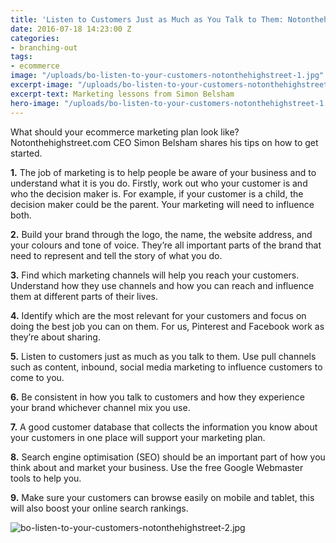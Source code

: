 ```yaml
---
title: 'Listen to Customers Just as Much as You Talk to Them: Notonthehighstreet.com'
date: 2016-07-18 14:23:00 Z
categories:
- branching-out
tags:
- ecommerce
image: "/uploads/bo-listen-to-your-customers-notonthehighstreet-1.jpg"
excerpt-image: "/uploads/bo-listen-to-your-customers-notonthehighstreet-1.jpg"
excerpt-text: Marketing lessons from Simon Belsham
hero-image: "/uploads/bo-listen-to-your-customers-notonthehighstreet-1.jpg"
---
```


What should your ecommerce marketing plan look like? Notonthehighstreet.com CEO Simon Belsham shares his tips on how to get started. 

**1.** The job of marketing is to help people be aware of your business and to understand what it is you do. Firstly, work out who your customer is and who the decision maker is. For example, if your customer is a child, the decision maker could be the parent. Your marketing will need to influence both.

**2.** Build your brand through the logo, the name, the website address, and your colours and tone of voice. They’re all important parts of the brand that need to represent and tell the story of what you do.

**3.** Find which marketing channels will help you reach your customers. Understand how they use channels and how you can reach and influence them at different parts of their lives.

**4.** Identify which are the most relevant for your customers and focus on doing the best job you can on them.  For us, Pinterest and Facebook work as they’re about sharing.

**5.** Listen to customers just as much as you talk to them. Use pull channels such as content, inbound, social media marketing to influence customers to come to you.

**6.** Be consistent in how you talk to customers and how they experience your brand whichever channel mix you use.

**7.** A good customer database that collects the information you know about your customers in one place will support your marketing plan.

**8.** Search engine optimisation (SEO) should be an important part of how you think about and market your business. Use the free Google Webmaster tools to help you.

**9.** Make sure your customers can browse easily on mobile and tablet, this will also boost your online search rankings.

![bo-listen-to-your-customers-notonthehighstreet-2.jpg](/uploads/bo-listen-to-your-customers-notonthehighstreet-2.jpg)

 